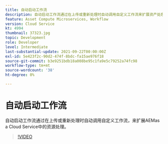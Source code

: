 ```yaml
---
title: 自动启动工作流
description: 自动启动工作流通过在上传或重新处理时自动调用自定义工作流来扩展资产处理。
feature: Asset Compute Microservices, Workflow
version: Cloud Service
kt: 4994
thumbnail: 37323.jpg
topic: Development
role: Developer
level: Intermediate
last-substantial-update: 2021-09-22T00:00:00Z
exl-id: 5e423f2c-90d2-474f-8bdc-fa15ae976f18
source-git-commit: b3e9251bdb18a008be95c1fa9e5c79252a74fc98
workflow-type: tm+mt
source-wordcount: '38'
ht-degree: 0%

---
```


# 自动启动工作流

自动启动工作流通过在上传或重新处理时自动调用自定义工作流，来扩展AEMas a Cloud Service中的资源处理。

>[!VIDEO](https://video.tv.adobe.com/v/37323?quality=12&learn=on)
